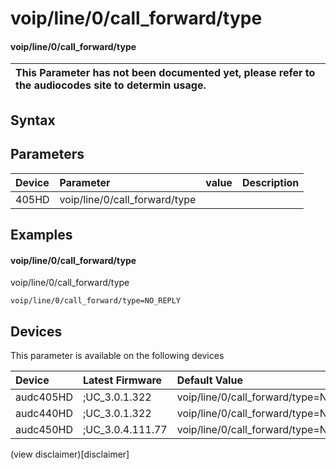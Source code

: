 ﻿---
description: voip/line/0/call_forward/type
search: false
---

# voip/line/0/call_forward/type

#### voip/line/0/call_forward/type


| This Parameter has not been documented yet, please refer to the audiocodes site to determin usage.  | 
| :--- |

## Syntax

## Parameters
|Device|Parameter|value|Description|
|:---|:---|:---|:---|
| 405HD | voip/line/0/call_forward/type |  |  |

## Examples
#### voip/line/0/call_forward/type

voip/line/0/call_forward/type

```
voip/line/0/call_forward/type=NO_REPLY
```

## Devices
This parameter is available on the following devices

| Device | Latest Firmware | Default Value |
|:---|:---|:---|
| audc405HD | ;UC_3.0.1.322 | voip/line/0/call_forward/type=NO_REPLY 
| audc440HD | ;UC_3.0.1.322 | voip/line/0/call_forward/type=NO_REPLY 
| audc450HD | ;UC_3.0.4.111.77 | voip/line/0/call_forward/type=NO_REPLY 

(view disclaimer)[disclaimer]
